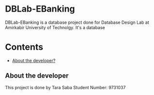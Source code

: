 # DBLab-EBanking
DBLab-EBanking is a database project done for Database Design Lab at Amirkabir University of Technolgy. 
It's a database 

Contents
========

 * [About the developer?](#about-the-developer)



## About the developer
This project is done by Tara Saba
Student Number: 9731037
